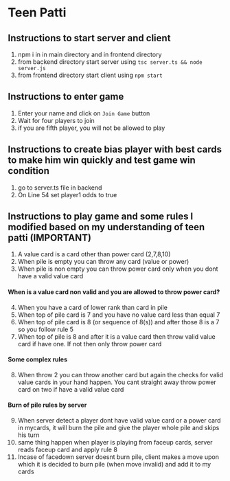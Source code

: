 # Teen Patti

## Instructions to start server and client

1. npm i in in main directory and in frontend directory
2. from backend directory start server using `tsc server.ts && node server.js`
3. from frontend directory start client using `npm start`

## Instructions to enter game

1. Enter your name and click on `Join Game` button
2. Wait for four players to join
3. if you are fifth player, you will not be allowed to play

## Instructions to create bias player with best cards to make him win quickly and test game win condition

1. go to server.ts file in backend
2. On Line 54 set player1 odds to true

## Instructions to play game and some rules I modified based on my understanding of teen patti (IMPORTANT)

1. A value card is a card other than power card (2,7,8,10)
2. When pile is empty you can throw any card (value or power)
3. When pile is non empty you can throw power card only when you dont have a valid value card

#### When is a value card non valid and you are allowed to throw power card?

4. When you have a card of lower rank than card in pile
5. When top of pile card is 7 and you have no value card less than equal 7
6. When top of pile card is 8 (or sequence of 8(s)) and after those 8 is a 7 so you follow rule 5
7. When top of pile is 8 and after it is a value card then throw valid value card if have one. If not then only throw power card

#### Some complex rules

8. When throw 2 you can throw another card but again the checks for valid value cards in your hand happen. You cant straight away throw power card on two if have a valid value card

#### Burn of pile rules by server

9. When server detect a player dont have valid value card or a power card in mycards, it will burn the pile and give the player whole pile and skips his turn
10. same thing happen when player is playing from faceup cards, server reads faceup card and apply rule 8
11. Incase of facedown server doesnt burn pile, client makes a move upon which it is decided to burn pile (when move invalid) and add it to my cards
